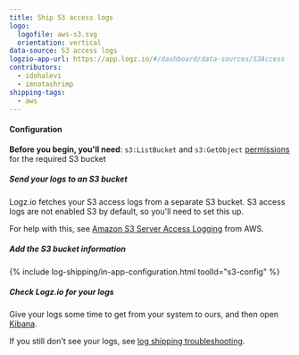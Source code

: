 ```yaml
---
title: Ship S3 access logs
logo:
  logofile: aws-s3.svg
  orientation: vertical
data-source: S3 access logs
logzio-app-url: https://app.logz.io/#/dashboard/data-sources/S3Access
contributors:
  - idohalevi
  - imnotashrimp
shipping-tags:
  - aws
---
```


#### Configuration

**Before you begin, you'll need**:
`s3:ListBucket` and `s3:GetObject` [permissions](https://support.logz.io/hc/en-us/articles/209486129-Troubleshooting-AWS-IAM-Configuration-for-retrieving-logs-from-a-S3-Bucket) for the required S3 bucket

<div class="tasklist">

##### Send your logs to an S3 bucket

Logz.io fetches your S3 access logs from a separate S3 bucket.
S3 access logs are not enabled S3 by default, so you'll need to set this up.

For help with this, see [Amazon S3 Server Access Logging](https://docs.aws.amazon.com/AmazonS3/latest/dev/ServerLogs.html) from AWS.

##### Add the S3 bucket information

<!-- logzio-inject:s3-config -->

{% include log-shipping/in-app-configuration.html toolId="s3-config" %}

##### Check Logz.io for your logs

Give your logs some time to get from your system to ours, and then open [Kibana](https://app.logz.io/#/dashboard/kibana).

If you still don't see your logs, see [log shipping troubleshooting]({{site.baseurl}}/user-guide/log-shipping/log-shipping-troubleshooting.html).

</div>